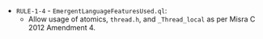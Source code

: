  - `RULE-1-4` - `EmergentLanguageFeaturesUsed.ql`:
   - Allow usage of atomics, `thread.h`, and `_Thread_local` as per Misra C 2012 Amendment 4.